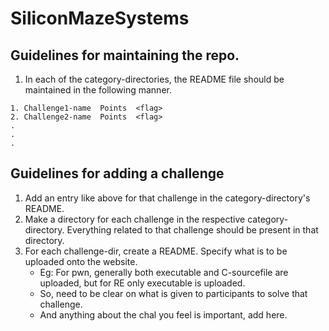 # SiliconMazeSystems

## Guidelines for maintaining the repo.

1. In each of the category-directories, the README file should be maintained in the following manner.

```
1. Challenge1-name	Points	<flag>
2. Challenge2-name	Points	<flag>
.
.
.
```

## Guidelines for adding a challenge

1. Add an entry like above for that challenge in the category-directory's README.
1. Make a directory for each challenge in the respective category-directory. Everything related to that challenge should be present in that directory.
2. For each challenge-dir, create a README. Specify what is to be uploaded onto the website. 
	* Eg: For pwn, generally both executable and C-sourcefile are uploaded, but for RE only executable is uploaded. 
	* So, need to be clear on what is given to participants to solve that challenge.
	* And anything about the chal you feel is important, add here. 

